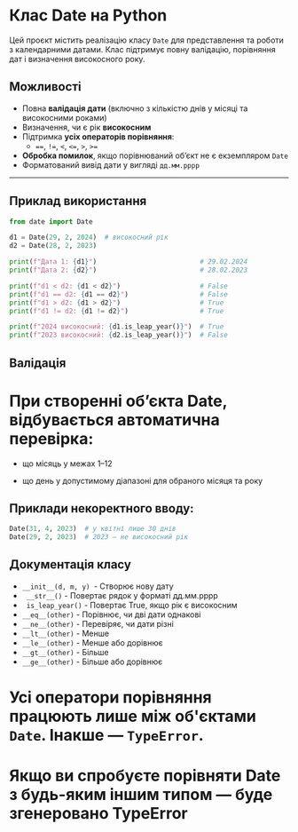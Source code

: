 # Клас Date на Python

Цей проєкт містить реалізацію класу `Date` для представлення та роботи з календарними датами. Клас підтримує повну валідацію, порівняння дат і визначення високосного року.

## Можливості

- Повна **валідація дати** (включно з кількістю днів у місяці та високосними роками)
- Визначення, чи є рік **високосним**
- Підтримка **усіх операторів порівняння**:
  - `==`, `!=`, `<`, `<=`, `>`, `>=`
- **Обробка помилок**, якщо порівнюваний об’єкт не є екземпляром `Date`
- Форматований вивід дати у вигляді `дд.мм.рррр`

---

## Приклад використання

```python
from date import Date

d1 = Date(29, 2, 2024)  # високосний рік 
d2 = Date(28, 2, 2023)

print(f"Дата 1: {d1}")                          # 29.02.2024
print(f"Дата 2: {d2}")                          # 28.02.2023

print(f"d1 < d2: {d1 < d2}")                    # False
print(f"d1 == d2: {d1 == d2}")                  # False
print(f"d1 > d2: {d1 > d2}")                    # True
print(f"d1 != d2: {d1 != d2}")                  # True

print(f"2024 високосний: {d1.is_leap_year()}")  # True
print(f"2023 високосний: {d2.is_leap_year()}")  # False
```
## Валідація
# При створенні об’єкта Date, відбувається автоматична перевірка:  

* що місяць у межах 1–12

* що день у допустимому діапазоні для обраного місяця та року
## Приклади некоректного вводу:
```python
Date(31, 4, 2023)  # у квітні лише 30 днів
Date(29, 2, 2023)  # 2023 — не високосний рік
```

## Документація класу

* ```__init__(d, m, y) ```- Створює нову дату                                                            
* ``` __str__()``` - Повертає рядок у форматі дд.мм.рррр
* ``` is_leap_year()``` - Повертає True, якщо рік є високосним
* ```__eq__(other)``` - Порівнює, чи дві дати однакові
* ```__ne__(other)``` - Перевіряє, чи дати різні
* ```__lt__(other)``` - Менше
* ```__le__(other)``` - Менше або дорівнює
* ```__gt__(other)``` - Більше
* ```__ge__(other)``` - Більше або дорівнює
# Усі оператори порівняння працюють лише між об'єктами ```Date```. Інакше — ```TypeError```.
# Якщо ви спробуєте порівняти Date з будь-яким іншим типом — буде згенеровано TypeError







